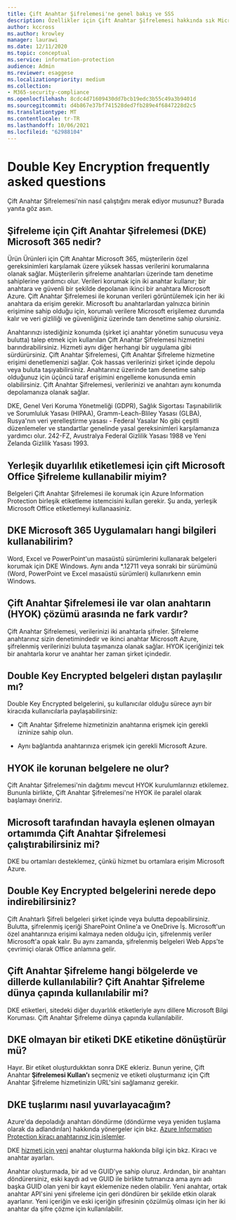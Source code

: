 ```yaml
---
title: Çift Anahtar Şifrelemesi'ne genel bakış ve SSS
description: Özellikler için Çift Anahtar Şifrelemesi hakkında sık Microsoft 365.
author: kccross
ms.author: krowley
manager: laurawi
ms.date: 12/11/2020
ms.topic: conceptual
ms.service: information-protection
audience: Admin
ms.reviewer: esaggese
ms.localizationpriority: medium
ms.collection:
- M365-security-compliance
ms.openlocfilehash: 8cdc4d71609430dd7bcb19edc3b55c49a3b9401d
ms.sourcegitcommit: d4b867e37bf741528ded7fb289e4f6847228d2c5
ms.translationtype: MT
ms.contentlocale: tr-TR
ms.lasthandoff: 10/06/2021
ms.locfileid: "62988104"
---
```

# <a name="double-key-encryption-frequently-asked-questions"></a>Double Key Encryption frequently asked questions

Çift Anahtar Şifrelemesi'nin nasıl çalıştığını merak ediyor musunuz? Burada yanıta göz asın.

## <a name="what-is-double-key-encryption-for-microsoft-365-dke"></a>Şifreleme için Çift Anahtar Şifrelemesi (DKE) Microsoft 365 nedir?

Ürün Ürünleri için Çift Anahtar Microsoft 365, müşterilerin özel gereksinimleri karşılamak üzere yüksek hassas verilerini korumalarına olanak sağlar. Müşterilerin şifreleme anahtarları üzerinde tam denetime sahiplerine yardımcı olur. Verileri korumak için iki anahtar kullanır; bir anahtara ve güvenli bir şekilde depolanan ikinci bir anahtara Microsoft Azure. Çift Anahtar Şifrelemesi ile korunan verileri görüntülemek için her iki anahtara da erişim gerekir. Microsoft bu anahtarlardan yalnızca birinin erişimine sahip olduğu için, korumalı verilere Microsoft erişilemez durumda kalır ve veri gizliliği ve güvenliğiniz üzerinde tam denetime sahip olursiniz.  

Anahtarınızı istediğiniz konumda (şirket içi anahtar yönetim sunucusu veya bulutta) talep etmek için kullanılan Çift Anahtar Şifrelemesi hizmetini barındırabilirsiniz. Hizmeti aynı diğer herhangi bir uygulama gibi sürdürürsiniz. Çift Anahtar Şifrelemesi, Çift Anahtar Şifreleme hizmetine erişimi denetlemenizi sağlar. Çok hassas verilerinizi şirket içinde depolu veya buluta taşıyabilirsiniz. Anahtarınız üzerinde tam denetime sahip olduğunuz için üçüncü taraf erişimini engelleme konusunda emin olabilirsiniz. Çift Anahtar Şifrelemesi, verilerinizi ve anahtarı aynı konumda depolamanıza olanak sağlar.

DKE, Genel Veri Koruma Yönetmeliği (GDPR), Sağlık Sigortası Taşınabilirlik ve Sorumluluk Yasası (HIPAA), Gramm-Leach-Bliley Yasası (GLBA), Rusya'nın veri yerelleştirme yasası - Federal Yasalar No gibi çeşitli düzenlemeler ve standartlar genelinde yasal gereksinimleri karşılamanıza yardımcı olur. 242-FZ, Avustralya Federal Gizlilik Yasası 1988 ve Yeni Zelanda Gizlilik Yasası 1993.

## <a name="can-i-use-double-key-encryption-with-microsoft-office-built-in-sensitivity-labeling"></a>Yerleşik duyarlılık etiketlemesi için çift Microsoft Office Şifreleme kullanabilir miyim?

Belgeleri Çift Anahtar Şifrelemesi ile korumak için Azure Information Protection birleşik etiketleme istemcisini kullan gerekir. Şu anda, yerleşik Microsoft Office etiketlemeyi kullanaasiniz.

## <a name="what-microsoft-365-apps-can-i-use-with-dke"></a>DKE Microsoft 365 Uygulamaları hangi bilgileri kullanabilirim?

Word, Excel ve PowerPoint'un masaüstü sürümlerini kullanarak belgeleri korumak için DKE Windows. Aynı anda *.12711 veya sonraki bir sürümünü (Word, PowerPoint ve Excel masaüstü sürümleri) kullanırkenn emin Windows.

## <a name="how-is-double-key-encryption-different-from-the-existing-hold-your-own-key-hyok-solution"></a>Çift Anahtar Şifrelemesi ile var olan anahtarın (HYOK) çözümü arasında ne fark vardır?

Çift Anahtar Şifrelemesi, verilerinizi iki anahtarla şifreler. Şifreleme anahtarınız sizin denetimindedir ve ikinci anahtar Microsoft Azure, şifrelenmiş verilerinizi buluta taşımanıza olanak sağlar. HYOK içeriğinizi tek bir anahtarla korur ve anahtar her zaman şirket içindedir.  

## <a name="can-double-key-encrypted-documents-be-shared-externally"></a>Double Key Encrypted belgeleri dıştan paylaşılır mı?

Double Key Encrypted belgelerini, şu kullanıcılar olduğu sürece ayrı bir kiracıda kullanıcılarla paylaşabilirsiniz:

- Çift Anahtar Şifreleme hizmetinizin anahtarına erişmek için gerekli izninize sahip olun.

- Aynı bağlantıda anahtarınıza erişmek için gerekli Microsoft Azure.

## <a name="what-happens-to-documents-that-are-protected-with-hyok"></a>HYOK ile korunan belgelere ne olur?

Çift Anahtar Şifrelemesi'nin dağıtımı mevcut HYOK kurulumlarınızı etkilemez. Bununla birlikte, Çift Anahtar Şifrelemesi'ne HYOK ile paralel olarak başlamayı öneririz.

## <a name="can-i-run-double-key-encryption-in-my-non-microsoft-air-gapped-environment"></a>Microsoft tarafından havayla eşlenen olmayan ortamımda Çift Anahtar Şifrelemesi çalıştırabilirsiniz mi?

DKE bu ortamları desteklemez, çünkü hizmet bu ortamlara erişim Microsoft Azure.

## <a name="where-can-i-store-double-key-encrypted-documents"></a>Double Key Encrypted belgelerini nerede depo indirebilirsiniz?

Çift Anahtarlı Şifreli belgeleri şirket içinde veya bulutta depoabilirsiniz. Bulutta, şifrelenmiş içeriği SharePoint Online'a ve OneDrive İş. Microsoft'un özel anahtarınıza erişimi kalmaya neden olduğu için, şifrelenmiş veriler Microsoft'a opak kalır. Bu aynı zamanda, şifrelenmiş belgeleri Web Apps'te çevrimiçi olarak Office anlamına gelir.

## <a name="what-regions-and-languages-is-double-key-encryption-available-in-is-double-key-encryption-available-worldwide"></a>Çift Anahtar Şifreleme hangi bölgelerde ve dillerde kullanılabilir? Çift Anahtar Şifreleme dünya çapında kullanılabilir mi?

DKE etiketleri, sitedeki diğer duyarlılık etiketleriyle aynı dillere Microsoft Bilgi Koruması. Çift Anahtar Şifreleme dünya çapında kullanılabilir.

## <a name="can-i-convert-a-non-dke-label-to-a-dke-label"></a>DKE olmayan bir etiketi DKE etiketine dönüştürür mü?

Hayır. Bir etiket oluşturdukktan sonra DKE ekleriz. Bunun yerine, Çift Anahtar **Şifrelemesi Kullan'ı** seçmeniz ve etiketi oluşturmanız için Çift Anahtar Şifreleme hizmetinizin URL'sini sağlamanız gerekir.

## <a name="how-do-i-roll-my-dke-keys"></a>DKE tuşlarımı nasıl yuvarlayacağım?

Azure'da depoladığı anahtarı döndürme (döndürme veya yeniden tuşlama olarak da adlandırılan) hakkında yönergeler için bkz. [Azure Information Protection kiracı anahtarınız için işlemler](/azure/information-protection/operations-customer-managed-tenant-key).

DKE [hizmeti için yeni](double-key-encryption.md#tenant-and-key-settings) anahtar oluşturma hakkında bilgi için bkz. Kiracı ve anahtar ayarları.

Anahtar  oluşturmada, bir ad ve GUID'ye sahip oluruz. Ardından, bir anahtarı döndürersiniz, eski kaydı ad ve GUID ile birlikte tutmanıza ama aynı adı başka GUID olan yeni bir kayıt eklemenize neden olabilir. Yeni anahtar, ortak anahtar API'sini yeni şifreleme için geri döndüren bir şekilde etkin olarak ayarlanır. Yeni içeriğin ve eski içeriğin şifresinin çözülmüş olması için her iki anahtar da şifre çözme için kullanılabilir.